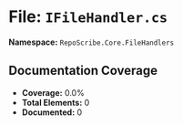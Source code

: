 # File: `IFileHandler.cs`

**Namespace:** `RepoScribe.Core.FileHandlers`

## Documentation Coverage

- **Coverage:** 0.0%
- **Total Elements:** 0
- **Documented:** 0
